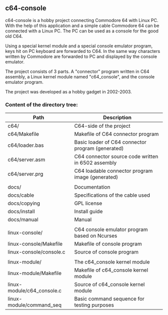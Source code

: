 ## c64-console

c64-console is a hobby project connecting Commodore 64 with Linux PC. With the help of this application and a simple cable Commodore 64 can be connected with a Linux PC. The PC can be used as a console for the good old C64.

Using a special kernel module and a special console emulator program, keys hit on PC keyboard are forwarded to C64. In the same way characters written by Commodore are forwarded to PC and displayed by the console emulator.

The project consists of 3 parts. A "connector" program written in C64 assembly, a Linux kernel module named "c64_console", and the console emulator program.

The project was developed as a hobby gadget in 2002-2003.

### Content of the directory tree:

|      Path      |                   Description                      |
| -------------- | -------------------------------------------------- |
| c64/           | C64-side of the project                            |
| c64/Makefile   | Makefile of C64 connector program                  |
| c64/loader.bas | Basic loader of C64 connector program (generated)  |
| c64/server.asm | C64 connector source code written in 6502 assembly |
| c64/server.prg | C64 loadable connector program image (generated)   |
|                |                                  |
| docs/          | Documentation                    |
| docs/cable     | Specifications of the cable used |
| docs/copying   | GPL license                      |
| docs/install   | Install guide                    |
| docs/manual    | Manual                           |
|                            |                                               |
| linux-console/             | C64 console emulator program based on Ncurses |
| linux-console/Makefile     | Makefile of console program                   |
| linux-console/console.c    | Source of console program                     |
|                            |                                             |
| linux-module/              | The c64_console kernel module               |
| linux-module/Makefile      | Makefile of c64_console kernel module       |
| linux-module/c64_console.c | Source of c64_console kernel module         |
| linux-module/command_seq   | Basic command sequence for testing purposes |

